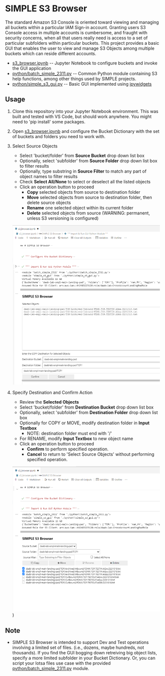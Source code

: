 # SIMPLE S3 Browser
The standard Amazon S3 Console is oriented toward viewing and managing all buckets within a particular IAM Sign-in account.  Granting users S3 Console access in multiple accounts is cumbersome, and fraught with security concerns, when all that users really need is access to a set of particular subfolders within particular buckets.  This project provides a basic GUI that enables the user to view and manage S3 Objects among multiple buckets which can reside different accounts.

- [s3_browser.ipynb](./s3_browser.ipynb) -- Jupyter Notebook to configure buckets and invoke the GUI application
- [python/batch_simple_2311.py](./python/batch_simple_2311.py) -- Common Python module containing S3 help functions, among other things used by SIMPLE projects.
- [python/simple_s3_gui.py](./python/simple_s3_gui.py) -- Basic GUI implemented using [ipywidgets]( https://ipywidgets.readthedocs.io/en/stable/index.html)

## Usage

1. Clone this repository into your Jupyter Notebook environment.   This was built and tested with VS Code, but should work anywhere.  You might need to 'pip install' some packages.

1. Open [s3_browser.ipynb](./s3_browser.ipynb) and configure the Bucket Dictionary with the set of buckets and folders you need to work with.

1. Select Source Objects
    - Select 'bucket/folder' from **Source Bucket** drop down list box
    - Optionally, select 'subfolder' from **Source Folder** drop down list box to filter results
    - Optionally, type substring in **Source Filter** to match any part of object names to filter results
    - Check **Select All/None** to select or deselect all the listed objects
    - Click an operation button to proceed
        - **Copy** selected objects from source to destination folder
        - **Move** selected objects from source to destination folder, then delete source objects
        - **Rename** one selected object within its current folder 
        - **Delete** selected objects from source (WARNING: permanent, unless S3 versioning is configured)

    ![](./SimpleS3.20231130-081150.png)

    

1.  Specify Destination and Confirm Action

    - Review the **Selected Objects** 
    - Select 'bucket/folder' from **Destination Bucket** drop down list box
    - Optionally, select 'subfolder' from **Destination Folder** drop down list box 
    - Optionally for COPY or MOVE, modify destination folder in **Input Textbox** 
        - NOTE: destination folder must end with '/'
    - For RENAME, modify **Input Textbox** to new object name
    - Click an operation button to proceed
        - **Confirm** to perform specified operation.
        - **Cancel** to return to 'Select Source Objects' without performing specified operation.

    ![Alt text](SimpleS3.20231130-080859.png))

## Note
- SIMPLE S3 Browser is intended to support Dev and Test operations involving a limited set of files.  (i.e., dozens, maybe hundreds, not thousands).   If you find the GUI bogging down retreiving big object lists, specify a more limited subfolder in your Bucket Dictionary.  Or, you can script your lotsa files use case with the provided [python/batch_simple_2311.py](./python/batch_simple_2311.py) module.

